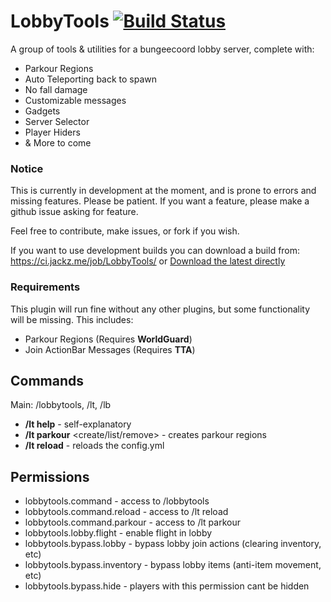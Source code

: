 # LobbyTools [![Build Status](https://ci.jackz.me/job/LobbyTools/badge/icon)](https://ci.jackz.me/job/LobbyTools/)
A group of tools & utilities for a bungeecoord lobby server, complete with: 
* Parkour Regions
* Auto Teleporting back to spawn
* No fall damage
* Customizable messages
* Gadgets
* Server Selector
* Player Hiders
* & More to come

### Notice
This is currently in development at the moment, and is prone to errors and missing features. 
Please be patient. If you want a feature, please make a github issue asking for feature.

Feel free to contribute, make issues, or fork if you wish.

If you want to use development builds you can download a build from: 
https://ci.jackz.me/job/LobbyTools/ or [Download the latest directly](https://ci.jackz.me/job/LobbyTools/lastSuccessfulBuild/artifact/target/LobbyTools-1.0-SNAPSHOT.jar)

### Requirements

This plugin will run fine without any other plugins, but some functionality will be missing. This includes:

* Parkour Regions (Requires **WorldGuard**)
* Join ActionBar Messages (Requires **TTA**)

## Commands

Main: /lobbytools, /lt, /lb
* **/lt help** - self-explanatory
* **/lt parkour** <create/list/remove> - creates parkour regions
* **/lt reload** - reloads the config.yml

## Permissions

* lobbytools.command - access to /lobbytools
* lobbytools.command.reload - access to /lt reload
* lobbytools.command.parkour - access to /lt parkour
* lobbytools.lobby.flight - enable flight in lobby
* lobbytools.bypass.lobby - bypass lobby join actions (clearing inventory, etc)
* lobbytools.bypass.inventory - bypass lobby items (anti-item movement, etc)
* lobbytools.bypass.hide - players with this permission cant be hidden


